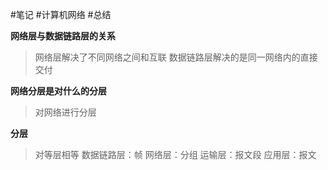 #笔记 #计算机网络 #总结 

**网络层与数据链路层的关系**
>网络层解决了不同网络之间和互联
>数据链路层解决的是同一网络内的直接交付

**网络分层是对什么的分层**
>对网络进行分层

**分层**
>对等层相等
>数据链路层：帧
>网络层：分组
>运输层：报文段
>应用层：报文